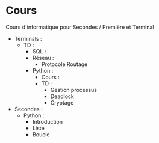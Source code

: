 # Cours
Cours d'informatique pour Secondes / Première et Terminal

- Terminals :
  - TD : 
    - SQL :
    - Réseau :
      - Protocole Routage
    - Python :
      - Cours :
      - TD :
        - Gestion processus 
        - Deadlock
        - Cryptage
- Secondes :
  - Python :
    - Introduction
    - Liste
    - Boucle
